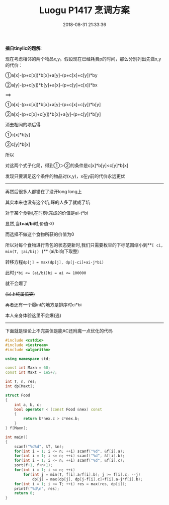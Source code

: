 ﻿---
title: Luogu P1417 烹调方案
date: 2018-08-31 21:33:36
categories:
  - Luogu
tags:
  - DP

mathjax: true
---

**摘自tinylic的题解**:

现在考虑相邻的两个物品x,y。假设现在已经耗费p的时间，那么分别列出先做x,y的代价：

①a[x]-(p+c[x])*b[x]+a[y]-(p+c[x]+c[y])*by

②a[y]-(p+c[y])*b[y]+a[x]-(p+c[y]+c[x])*bx

==>

①a[x]-(p+c[x])*b[x]+a[y]-(p+c[x]+c[y])*b[y]

②a[x]-(p+c[x]+c[y])*b[x]+a[y]-(p+c[y])*b[y]

消去相同的项后得

①c[x]*b[y]

②c[y]*b[x]

所以

对这两个式子化简，得到①＞②的条件是c[x]*b[y]<c[y]*b[x]

发现只要满足这个条件的物品对(x,y)，x在y前的代价永远更优


------------
再然后很多人都错在了没开long long上

其实本来也没有这个坑,踩的人多了就成了坑

对于某个食物i,在时刻t完成的价值是ai-t*bi

显然,当**t>ai/bi**时,价值<0

而选择不做这个食物所获的价值为0

所以对每个食物进行背包的状态更新时,我们只需要枚举的下标范围缩小到**`[ ci, min(T, ⌊ai/bi⌋) ]`** (ai/bi向下取整)

转移方程``dp[j] = max(dp[j], dp[j-ci]+ai-j*bi)``

此时`j*bi <= (ai/bi)bi = ai <= 100000`

就不会爆了

~~(以上纯属搞笑)~~

再者还有一个爆int的地方是排序时ci*bi

本人亲身体验这里不会爆(逃)


------------
下面就是理论上不完美但是能AC还附魔一点优化的代码

```cpp
#include <cstdio>
#include <iostream>
#include <algorithm>

using namespace std;

const int Maxn = 60;
const int Maxt = 1e5+7;

int T, n, res;
int dp[Maxt];

struct Food
{
	int a, b, c;
	bool operator < (const Food &nex) const
	{
		return b*nex.c > c*nex.b;
	}
} f[Maxn];

int main()
{
	scanf("%d%d", &T, &n);
	for(int i = 1; i <= n; ++i) scanf("%d", &f[i].a);
	for(int i = 1; i <= n; ++i) scanf("%d", &f[i].b);
	for(int i = 1; i <= n; ++i) scanf("%d", &f[i].c);
	sort(f+1, f+n+1);
	for(int i = 1; i <= n; ++i)
		for(int j = min(T, f[i].a/f[i].b); j >= f[i].c; --j)
			dp[j] = max(dp[j], dp[j-f[i].c]+f[i].a-j*f[i].b);
	for(int i = 1; i <= T; ++i) res = max(res, dp[i]);
	printf("%d\n", res);
	return 0;
}

```
